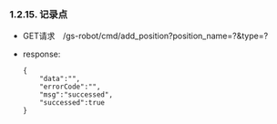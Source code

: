 ###  1.2.15. 记录点

  - GET请求　/gs-robot/cmd/add_position?position_name=?&type=?

  - response:

    ```
    {
        "data":"",
        "errorCode":"",
        "msg":"successed",
        "successed":true
    }
    ```
